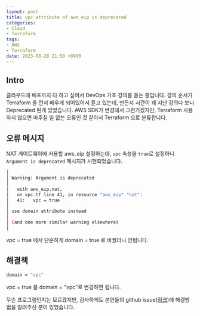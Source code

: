```yaml
---
layout: post
title: vpc attribute of aws_eip is deprecated
categories:
- Cloud
- Terraform
tags:
- AWS
- Terraform
date: 2023-08-28 21:50 +0900
---
```

## Intro

클라우드에 배포까지 다 하고 싶어서 DevOps 기초 강의를 듣는 중입니다. 강의 순서가 Terraform 을 먼저 배우게 되어있어서 듣고 있는데, 만든지 시간이 꽤 지난 강의다 보니 Deprecated 된게 있었습니다. AWS SDK가 변경돼서 그런거겠지만, Terraform 사용하지 않으면 마주칠 일 없는 오류인 것 같아서 Terraform 으로 분류합니다.

## 오류 메시지

NAT 게이트웨이에 사용할 aws_eip 설정하는데, `vpc` 속성을 `true`로 설정하니 `Argument is deprecated` 메시지가 시현되었습니다.

```bash
│
│ Warning: Argument is deprecated
│
│   with aws_eip.nat,
│   on vpc.tf line 41, in resource "aws_eip" "nat":
│   41:   vpc = true
│
│ use domain attribute instead
│
│ (and one more similar warning elsewhere)
│
```

vpc = true 에서 단순하게 domain = true 로 바꿨더니 안됩니다.

## 해결책

```bash
domain = "vpc"
```

vpc = true 를 domain = "vpc"로 변경하면 됩니다.

무슨 프로그램인지는 모르겠지만, 감사하게도 본인들의 github issue([링크](https://github.com/aws-ia/terraform-aws-vpc/issues/125))에 해결방법을 알려주신 분이 있었습니다.
